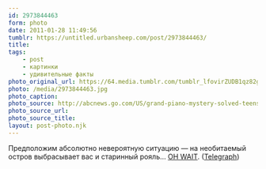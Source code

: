 ```yaml
---
id: 2973844463
form: photo
date: 2011-01-28 11:49:56
tumblr: https://untitled.urbansheep.com/post/2973844463/
title:
tags:
    - post
    - картинки
    - удивительные факты
photo_original_url: https://64.media.tumblr.com/tumblr_lfovirZUDB1qz82gvo1_640.jpg
photo: /media/2973844463.jpg
photo_caption: 
photo_source: http://abcnews.go.com/US/grand-piano-mystery-solved-teens-leave-piano-miami/story?id=12772259
photo_source_url:
photo_source_title:
layout: post-photo.njk
---
```


<p>Предположим абсолютно невероятную ситуацию — на необитаемый остров выбрасывает вас и старинный рояль… <a href="http://abcnews.go.com/US/grand-piano-mystery-solved-teens-leave-piano-miami/story?id=12772259">OH WAIT</a>. (<a href="http://www.telegraph.co.uk/news/worldnews/northamerica/usa/8285549/Piano-on-beach-sparks-mystery.html">Telegraph</a>)</p>
